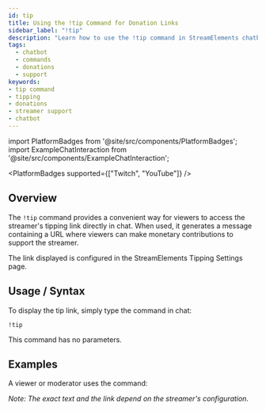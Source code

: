 ```yaml
---
id: tip
title: Using the !tip Command for Donation Links
sidebar_label: "!tip"
description: "Learn how to use the !tip command in StreamElements chatbot to provide a tipping link for viewers."
tags:
  - chatbot
  - commands
  - donations
  - support
keywords:
- tip command
- tipping
- donations
- streamer support
- chatbot
---
```


import PlatformBadges from '@site/src/components/PlatformBadges';
import ExampleChatInteraction from '@site/src/components/ExampleChatInteraction';

<PlatformBadges supported={["Twitch", "YouTube"]} />

## Overview

The `!tip` command provides a convenient way for viewers to access the streamer's tipping link directly in chat. When used, it generates a message containing a URL where viewers can make monetary contributions to support the streamer.

The link displayed is configured in the StreamElements Tipping Settings page.

## Usage / Syntax

To display the tip link, simply type the command in chat:

```
!tip
```

This command has no parameters.

## Examples

A viewer or moderator uses the command:

<ExampleChatInteraction
  inputPersona="viewer"
  inputMessage="!tip"
  outputMessage="You can Tip to [StreamerName] using this link [YourTipLink]"
/>

*Note: The exact text and the link depend on the streamer's configuration.*
